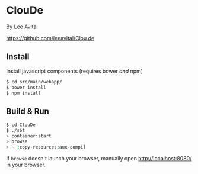 # ClouDe #
By Lee Avital

https://github.com/leeavital/Clou.de

## Install
Install javascript components (requires bower *and* npm)

```sh
$ cd src/main/webapp/
$ bower install
$ npm install
```

## Build & Run ##

```sh
$ cd ClouDe
$ ./sbt
> container:start
> browse
> ~ ;copy-resources;aux-compil
```

If `browse` doesn't launch your browser, manually open [http://localhost:8080/](http://localhost:8080/) in your browser.

